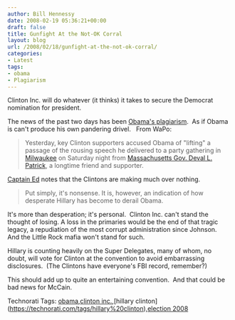 ```yaml
---
author: Bill Hennessy
date: 2008-02-19 05:36:21+00:00
draft: false
title: Gunfight At the Not-OK Corral
layout: blog
url: /2008/02/18/gunfight-at-the-not-ok-corral/
categories:
- Latest
tags:
- obama
- Plagiarism
---
```


Clinton Inc. will do whatever (it thinks) it takes to secure the Democrat nomination for president.

The news of the past two days has been [Obama's plagiarism](https://www.washingtonpost.com/wp-dyn/content/story/2008/02/18/ST2008021802264.html).  As if Obama is can't produce his own pandering drivel.   From WaPo:



> Yesterday, key Clinton supporters accused Obama of "lifting" a passage of the rousing speech he delivered to a party gathering in [Milwaukee](https://www.washingtonpost.com/ac2/related/topic/Milwaukee?tid=informline) on Saturday night from [Massachusetts Gov. Deval L. Patrick](https://www.washingtonpost.com/ac2/related/topic/Deval+Patrick?tid=informline), a longtime friend and supporter.



[Captain Ed](https://www.captainsquartersblog.com/mt/archives/017019.php) notes that the Clintons are making much over nothing.



> Put simply, it's nonsense. It is, however, an indication of how desperate Hillary has become to derail Obama.



It's more than desperation; it's personal.  Clinton Inc. can't stand the thought of losing. A loss in the primaries would be the end of that tragic legacy, a repudiation of the most corrupt administration since Johnson.  And the Little Rock mafia won't stand for such.

Hillary is counting heavily on the Super Delegates, many of whom, no doubt, will vote for Clinton at the convention to avoid embarrassing disclosures.  (The Clintons have everyone's FBI record, remember?)

This should add up to quite an entertaining convention.  And that could be bad news for McCain.



Technorati Tags: [obama](https://technorati.com/tags/obama),[clinton inc.](https://technorati.com/tags/clinton%20inc.),[hillary clinton](https://technorati.com/tags/hillary%20clinton),[election 2008](https://technorati.com/tags/election%202008)
